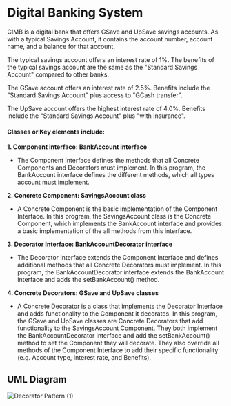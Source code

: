 # Digital Banking System
CIMB is a digital bank that offers GSave and UpSave savings accounts. As with a typical Savings Account, it contains the account number, account name, and a balance for that account.

The typical savings account offers an interest rate of 1%.
The benefits of the typical savings account are the same as the "Standard Savings Account" compared to other banks.

The GSave account offers an interest rate of 2.5%.
Benefits include the "Standard Savings Account" plus access to "GCash transfer".

The UpSave account offers the highest interest rate of 4.0%.
Benefits include the "Standard Savings Account" plus "with Insurance".


#### **Classes or Key elements include:**
**1. Component Interface: BankAccount interface**
- The Component Interface defines the methods that all Concrete Components and Decorators must implement. In this program, the BankAccount interface defines the different methods, which all types account must implement.

**2. Concrete Component: SavingsAccount class**
- A Concrete Component is the basic implementation of the Component Interface. In this program, the SavingsAccount class is the Concrete Component, which implements the BankAccount interface and provides a basic implementation of the all methods from this interface.

**3. Decorator Interface: BankAccountDecorator interface**
- The Decorator Interface extends the Component Interface and defines additional methods that all Concrete Decorators must implement. In this program, the BankAccountDecorator interface extends the BankAccount interface and adds the setBankAccount() method.

**4. Concrete Decorators: GSave and UpSave classes**
- A Concrete Decorator is a class that implements the Decorator Interface and adds functionality to the Component it decorates. In this program, the GSave and UpSave classes are Concrete Decorators that add functionality to the SavingsAccount Component. They both implement the BankAccountDecorator interface and add the setBankAccount() method to set the Component they will decorate. They also override all methods of the Component Interface to add their specific functionality (e.g. Account type, Interest rate, and Benefits).



## UML Diagram
![Decorator Pattern (1)](https://github.com/ClarkBelen/decoratorPattern/assets/142368338/2b44ce1d-99fb-4a79-9e8e-291f1ccb93e2)